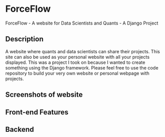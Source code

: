 # ForceFlow
ForceFlow - A website for Data Scientists and Quants - A Django Project 

## Description

A website where quants and data scientists can share their projects. This site can also be used as your personal website with all your projects displayed. This was a project I took on because I wanted to create something using the Django framework. Please feel free to use the code repository to build your very own website or personal webpage with projects.

## Screenshots of website



## Front-end Features


## Backend 
